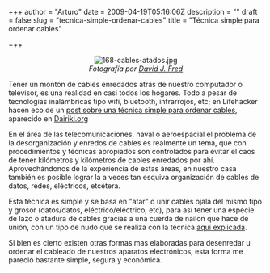 +++
author = "Arturo"
date = 2009-04-19T05:16:06Z
description = ""
draft = false
slug = "tecnica-simple-ordenar-cables"
title = "Técnica simple para ordenar cables"

+++

<p align="center"><img src="http://geeksan.com/wp-content/uploads/import/168-cables-atados.jpg" alt="168-cables-atados.jpg" /><br />
<cite>Fotografía por <a href="http://en.wikipedia.org/wiki/File:Cable-lacing-lockstitch-marline-hitching-ABOK-3115.jpg">David J. Fred</a></cite></p>

<p>Tener un montón de cables enredados atrás de nuestro computador o televisor, es una realidad en casi todos los hogares. Todo a pesar de tecnologías inalámbricas tipo wifi, bluetooth, infrarrojos, etc; en Lifehacker hacen eco de un <a href="http://lifehacker.com/5216533/get-your-cord-clutter-under-control-with-cable-lacing">post sobre una técnica simple para ordenar cables</a>, aparecido en <a href="http://www.dairiki.org/hammond/cable-lacing-howto/">Dairiki.org</a></p>

<p>En el área de las telecomunicaciones, naval o aeroespacial el problema de la desorganización y enredos de cables es realmente un tema, que con procedimientos y técnicas apropiados son controlados para evitar el caos de tener kilómetros y kilómetros de cables enredados por ahí. Aprovechándonos de la experiencia de estas áreas, en nuestro casa también es posible lograr la a veces tan esquiva organización de cables de datos, redes, eléctricos, etcétera.</p>

<p>Esta técnica es simple y se basa en "atar" o unir cables ojalá del mismo tipo y grosor (datos/datos, eléctrico/eléctrico, etc), para así tener una especie de lazo o atadura de cables gracias a una cuerda de nailon que hace de unión, con un tipo de nudo que se realiza con la técnica <a href="http://www.marinews.com/Marline-Hitch-615.php">aquí explicada</a>.</p>

<p>Si bien es cierto existen otras formas mas elaboradas para desenredar u ordenar el cableado de nuestros aparatos electrónicos, esta forma me pareció bastante simple, segura y económica.</p>